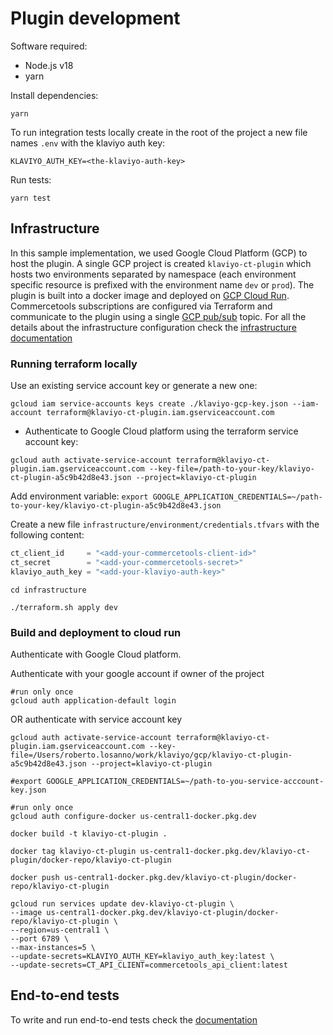 # Plugin development

Software required:

* Node.js v18
* yarn

Install dependencies:

```shell
yarn 
```

To run integration tests locally create in the root of the project a new file names `.env` with the klaviyo auth key:

```dotenv
KLAVIYO_AUTH_KEY=<the-klaviyo-auth-key>
```

Run tests:

```shell
yarn test
```

## Infrastructure

In this sample implementation, we used Google Cloud Platform (GCP) to host the plugin.
A single GCP project is created `klaviyo-ct-plugin` which hosts two environments separated by namespace (each
environment specific resource is prefixed with the environment name `dev` or `prod`).
The plugin is built into a docker image and deployed on [GCP Cloud Run](https://cloud.google.com/run).
Commercetools subscriptions are configured via Terraform and communicate to the plugin using a
single [GCP pub/sub](https://cloud.google.com/pubsub) topic.
For all the details about the infrastructure configuration check
the [infrastructure documentation](docs/infrastructure.md)

### Running terraform locally

Use an existing service account key or generate a new one:

```shell
gcloud iam service-accounts keys create ./klaviyo-gcp-key.json --iam-account terraform@klaviyo-ct-plugin.iam.gserviceaccount.com
```

- Authenticate to Google Cloud platform using the terraform service account key:

```shell
gcloud auth activate-service-account terraform@klaviyo-ct-plugin.iam.gserviceaccount.com --key-file=/path-to-your-key/klaviyo-ct-plugin-a5c9b42d8e43.json --project=klaviyo-ct-plugin
```

Add environment variable:
`export GOOGLE_APPLICATION_CREDENTIALS=~/path-to-your-key/klaviyo-ct-plugin-a5c9b42d8e43.json`

Create a new file `infrastructure/environment/credentials.tfvars` with the following content:

```terraform
ct_client_id     = "<add-your-commercetools-client-id>"
ct_secret        = "<add-your-commercetools-secret>"
klaviyo_auth_key = "<add-your-klaviyo-auth-key>"
  ```

```shell
cd infrastructure
```

```shell
./terraform.sh apply dev
```

### Build and deployment to cloud run

Authenticate with Google Cloud platform.

Authenticate with your google account if owner of the project

```shell
#run only once
gcloud auth application-default login
```

OR authenticate with service account key

```shell
gcloud auth activate-service-account terraform@klaviyo-ct-plugin.iam.gserviceaccount.com --key-file=/Users/roberto.losanno/work/klaviyo/gcp/klaviyo-ct-plugin-a5c9b42d8e43.json --project=klaviyo-ct-plugin    

#export GOOGLE_APPLICATION_CREDENTIALS=~/path-to-you-service-acccount-key.json
```

```shell
#run only once
gcloud auth configure-docker us-central1-docker.pkg.dev
```

```shell
docker build -t klaviyo-ct-plugin .
```  

```shell
docker tag klaviyo-ct-plugin us-central1-docker.pkg.dev/klaviyo-ct-plugin/docker-repo/klaviyo-ct-plugin
```    

```shell
docker push us-central1-docker.pkg.dev/klaviyo-ct-plugin/docker-repo/klaviyo-ct-plugin
```  

```shell
gcloud run services update dev-klaviyo-ct-plugin \
--image us-central1-docker.pkg.dev/klaviyo-ct-plugin/docker-repo/klaviyo-ct-plugin \
--region=us-central1 \
--port 6789 \
--max-instances=5 \
--update-secrets=KLAVIYO_AUTH_KEY=klaviyo_auth_key:latest \
--update-secrets=CT_API_CLIENT=commercetools_api_client:latest
```

## End-to-end tests

To write and run end-to-end tests check the [documentation](docs/e2e-tests.md)
